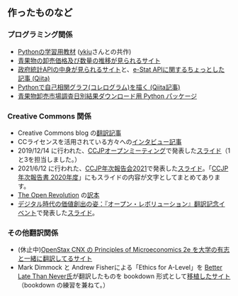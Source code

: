 ## 作ったものなど

### プログラミング関係

* [Pythonの学習用教材](https://mtoyokura.github.io/python-koza/) ([ykiu](https://github.com/ykiu)さんとの共作)
* [青果物の卸売価格及び数量の推移が見られるサイト](https://immense-bastion-39201.herokuapp.com)
* [政府統計APIの中身が見られるサイト](https://e-stat-api-viewer.uc.r.appspot.com)と、[e-Stat APIに関するちょっとした記事 (Qiita)](https://qiita.com/MToyokura/items/515e88780f50dc84e7b3)
* [Pythonで自己相関グラフ(コレログラム)を描く (Qiita記事)](https://qiita.com/MToyokura/items/8a58cb43e634e6421834)
* [青果物卸売市場調査日別結果ダウンロード用 Python パッケージ](https://github.com/MToyokura/seikaoroshi)

### Creative Commons 関係

* Creative Commons blog の[翻訳記事](pages/ccjp_blog_links)
* CCライセンスを活用されている方々への[インタビュー記事](pages/ccjp_blog_links_interviews)
* 2019/12/14 に行われた、[CCJPオープンミーティング](https://creativecommons.jp/2020/01/20/openmeetingreport/)で発表した[スライド](https://komtmt.files.wordpress.com/2020/01/katsuyoujirei_20191214.pdf)（1と3を担当しました。）
* 2021/6/12 に行われた、[CCJP年次報告会2021](https://creativecommons.jp/2021/05/19/ccjpnenji2021/)で発表した[スライド](https://docs.google.com/presentation/d/1wO5ri2FA7DjSAnu54tNoBGdNkb9uCtZVdWO2oUZoY1U/edit?usp=sharing)。「[CCJP年次報告書 2020年度](https://creativecommons.jp/2021/07/13/ccjp_annualreport_fy2020/)」にもスライドの内容が文字としてまとめてあります。
* [The Open Revolution](https://openrevolution.net/) の[訳本](https://docs.google.com/document/d/1MXiRWb8SiXhTNdr-UF1hWoXOoA8tzL0zaOhToZQtcWM/edit)
* [デジタル時代の価値創出の姿：『オープン・レボリューション』翻訳記念イベント](https://creativecommons.jp/2021/12/04/%e3%82%aa%e3%83%bc%e3%83%97%e3%83%b3%e3%83%ac%e3%83%9c%e3%83%aa%e3%83%a5%e3%83%bc%e3%82%b7%e3%83%a7%e3%83%b3%e7%bf%bb%e8%a8%b3%e8%a8%98%e5%bf%b5%e3%82%a4%e3%83%99%e3%83%b3%e3%83%88/)で発表した[スライド](https://docs.google.com/presentation/d/1EfYDs7QyFq2Ky9270lGX_3yO8OvGW3hJG0EWW7-Yanc/edit?usp=sharing)。

### その他翻訳関係

* (休止中)[OpenStax CNX の Principles of Microeconomics 2e を大学の有志と一緒に翻訳してるサイト](https://mtoyokura.github.io/Principles-of-Microeconomics-2e-Japanese/)
* Mark Dimmock と Andrew Fisherによる「Ethics for A-Level」を [Better Late Than Never氏](https://medium.com/@BetterLateThanNever)が翻訳したものを bookdown 形式として[移植したサイト](https://mtoyokura.github.io/Ethics-for-A-Level-Japanese/)（bookdown の練習を兼ねて。）